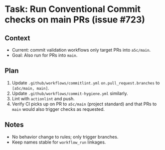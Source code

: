 # Task: Run Conventional Commit checks on main PRs (issue #723)

## Context

- Current: commit validation workflows only target PRs into `a5c/main`.
- Goal: Also run for PRs into `main`.

## Plan

1. Update `.github/workflows/commitlint.yml` `on.pull_request.branches` to `[a5c/main, main]`.
2. Update `.github/workflows/commit-hygiene.yml` similarly.
3. Lint with `actionlint` and push.
4. Verify CI picks up on PR to `a5c/main` (project standard) and that PRs to `main` would also trigger checks as requested.

## Notes

- No behavior change to rules; only trigger branches.
- Keep names stable for `workflow_run` linkages.
